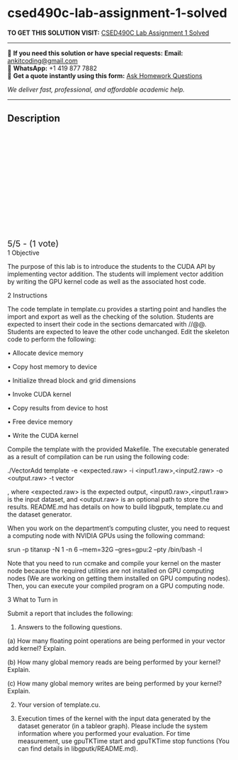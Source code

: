 # csed490c-lab-assignment-1-solved
**TO GET THIS SOLUTION VISIT:** [CSED490C Lab Assignment 1 Solved](https://www.ankitcodinghub.com/product/csed490c-solved-6/)


---

📩 **If you need this solution or have special requests:** **Email:** ankitcoding@gmail.com  
📱 **WhatsApp:** +1 419 877 7882  
📄 **Get a quote instantly using this form:** [Ask Homework Questions](https://www.ankitcodinghub.com/services/ask-homework-questions/)

*We deliver fast, professional, and affordable academic help.*

---

<h2>Description</h2>



<div class="kk-star-ratings kksr-auto kksr-align-center kksr-valign-top" data-payload="{&quot;align&quot;:&quot;center&quot;,&quot;id&quot;:&quot;115857&quot;,&quot;slug&quot;:&quot;default&quot;,&quot;valign&quot;:&quot;top&quot;,&quot;ignore&quot;:&quot;&quot;,&quot;reference&quot;:&quot;auto&quot;,&quot;class&quot;:&quot;&quot;,&quot;count&quot;:&quot;1&quot;,&quot;legendonly&quot;:&quot;&quot;,&quot;readonly&quot;:&quot;&quot;,&quot;score&quot;:&quot;5&quot;,&quot;starsonly&quot;:&quot;&quot;,&quot;best&quot;:&quot;5&quot;,&quot;gap&quot;:&quot;4&quot;,&quot;greet&quot;:&quot;Rate this product&quot;,&quot;legend&quot;:&quot;5\/5 - (1 vote)&quot;,&quot;size&quot;:&quot;24&quot;,&quot;title&quot;:&quot;CSED490C Lab Assignment 1  Solved&quot;,&quot;width&quot;:&quot;138&quot;,&quot;_legend&quot;:&quot;{score}\/{best} - ({count} {votes})&quot;,&quot;font_factor&quot;:&quot;1.25&quot;}">

<div class="kksr-stars">

<div class="kksr-stars-inactive">
            <div class="kksr-star" data-star="1" style="padding-right: 4px">


<div class="kksr-icon" style="width: 24px; height: 24px;"></div>
        </div>
            <div class="kksr-star" data-star="2" style="padding-right: 4px">


<div class="kksr-icon" style="width: 24px; height: 24px;"></div>
        </div>
            <div class="kksr-star" data-star="3" style="padding-right: 4px">


<div class="kksr-icon" style="width: 24px; height: 24px;"></div>
        </div>
            <div class="kksr-star" data-star="4" style="padding-right: 4px">


<div class="kksr-icon" style="width: 24px; height: 24px;"></div>
        </div>
            <div class="kksr-star" data-star="5" style="padding-right: 4px">


<div class="kksr-icon" style="width: 24px; height: 24px;"></div>
        </div>
    </div>

<div class="kksr-stars-active" style="width: 138px;">
            <div class="kksr-star" style="padding-right: 4px">


<div class="kksr-icon" style="width: 24px; height: 24px;"></div>
        </div>
            <div class="kksr-star" style="padding-right: 4px">


<div class="kksr-icon" style="width: 24px; height: 24px;"></div>
        </div>
            <div class="kksr-star" style="padding-right: 4px">


<div class="kksr-icon" style="width: 24px; height: 24px;"></div>
        </div>
            <div class="kksr-star" style="padding-right: 4px">


<div class="kksr-icon" style="width: 24px; height: 24px;"></div>
        </div>
            <div class="kksr-star" style="padding-right: 4px">


<div class="kksr-icon" style="width: 24px; height: 24px;"></div>
        </div>
    </div>
</div>


<div class="kksr-legend" style="font-size: 19.2px;">
            5/5 - (1 vote)    </div>
    </div>
1 Objective

The purpose of this lab is to introduce the students to the CUDA API by implementing vector addition. The students will implement vector addition by writing the GPU kernel code as well as the associated host code.

2 Instructions

The code template in template.cu provides a starting point and handles the import and export as well as the checking of the solution. Students are expected to insert their code in the sections demarcated with //@@. Students are expected to leave the other code unchanged. Edit the skeleton code to perform the following:

• Allocate device memory

• Copy host memory to device

• Initialize thread block and grid dimensions

• Invoke CUDA kernel

• Copy results from device to host

• Free device memory

• Write the CUDA kernel

Compile the template with the provided Makefile. The executable generated as a result of compilation can be run using the following code:

./VectorAdd template -e &lt;expected.raw&gt; -i &lt;input1.raw&gt;,&lt;input2.raw&gt; -o &lt;output.raw&gt; -t vector

, where &lt;expected.raw&gt; is the expected output, &lt;input0.raw&gt;,&lt;input1.raw&gt; is the input dataset, and &lt;output.raw&gt; is an optional path to store the results. README.md has details on how to build libgputk, template.cu and the dataset generator.

When you work on the department’s computing cluster, you need to request a computing node with NVIDIA GPUs using the following command:

srun -p titanxp -N 1 -n 6 –mem=32G –gres=gpu:2 –pty /bin/bash -l

Note that you need to run ccmake and compile your kernel on the master node because the required utilities are not installed on GPU computing nodes (We are working on getting them installed on GPU computing nodes). Then, you can execute your compiled program on a GPU computing node.

3 What to Turn in

Submit a report that includes the following:

1. Answers to the following questions.

(a) How many floating point operations are being performed in your vector add kernel? Explain.

(b) How many global memory reads are being performed by your kernel? Explain.

(c) How many global memory writes are being performed by your kernel? Explain.

2. Your version of template.cu.

3. Execution times of the kernel with the input data generated by the dataset generator (in a tableor graph). Please include the system information where you performed your evaluation. For time measurement, use gpuTKTime start and gpuTKTime stop functions (You can find details in libgputk/README.md).
